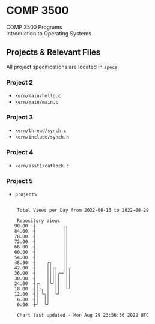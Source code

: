 # COMP 3500
COMP 3500 Programs  
Introduction to Operating Systems  
## Projects & Relevant Files
All project specifications are located in `specs`
### Project 2
- `kern/main/hello.c`
- `kern/main/main.c`
### Project 3
- `kern/thread/synch.c`
- `kern/include/synch.h`
### Project 4
- `kern/asst1/catlock.c`
### Project 5
- `project5`

```

    Total Views per Day from 2022-08-16 to 2022-08-29

    Repository Views
   90.00  ┼          ╭╮
   84.00  ┤          ││
   78.00  ┤          ││
   72.00  ┤          ││
   66.00  ┤          ││
   60.00  ┤          ││
   54.00  ┤          ││
   48.00  ┤    ╭╮    ││
   42.00  ┤    ││╭╮  ││╭
   36.00  ┤    ││││╭─╯││
   30.00  ┤    │││││  ││
   24.00  ┤╭╮  │╰╯││  ││
   18.00  ┤│╰╮ │  ││  ╰╯
   12.00  ┤│ ╰╮│  ╰╯
    6.00  ┤│  ││
    0.00  ┼╯  ╰╯

    Chart last updated - Mon Aug 29 23:56:56 2022 UTC
    
```

